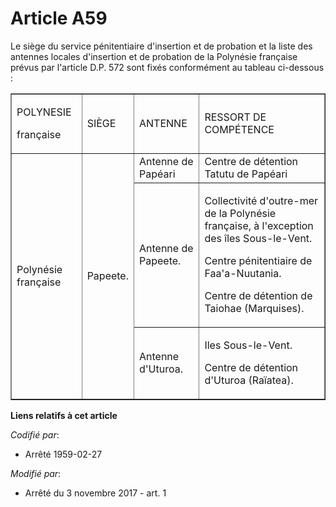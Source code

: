 # Article A59

Le siège du service pénitentiaire d'insertion et de probation et la liste des antennes locales d'insertion et de probation de
la Polynésie française prévus par l'article D.P. 572 sont fixés conformément au tableau ci-dessous :

<table cellpadding="0" cellspacing="0" align="center" border="1">
  <tbody>
    <tr>
      <td>

POLYNESIE

française

</td>
      <td>

SIÈGE

</td>
      <td>

ANTENNE

</td>
      <td>

RESSORT DE COMPÉTENCE

</td>
    </tr>
    <tr>
      <td rowspan="3">

Polynésie française

</td>
      <td rowspan="3">

Papeete.

</td>
      <td>Antenne de Papéari</td>
      <td>Centre de détention Tatutu de Papéari</td>
    </tr>
    <tr>
      <td>

Antenne de Papeete.

</td>
      <td>

Collectivité d'outre-mer de la Polynésie française, à l'exception des îles Sous-le-Vent.

Centre pénitentiaire de Faa'a-Nuutania.

Centre de détention de Taiohae (Marquises).

</td>
    </tr>
    <tr>
      <td>

Antenne d'Uturoa.

</td>
      <td>

Iles Sous-le-Vent.

Centre de détention d'Uturoa (Raïatea).

</td>
    </tr>
  </tbody>
</table>

**Liens relatifs à cet article**

_Codifié par_:

  - Arrêté 1959-02-27

_Modifié par_:

  - Arrêté du 3 novembre 2017 - art. 1
